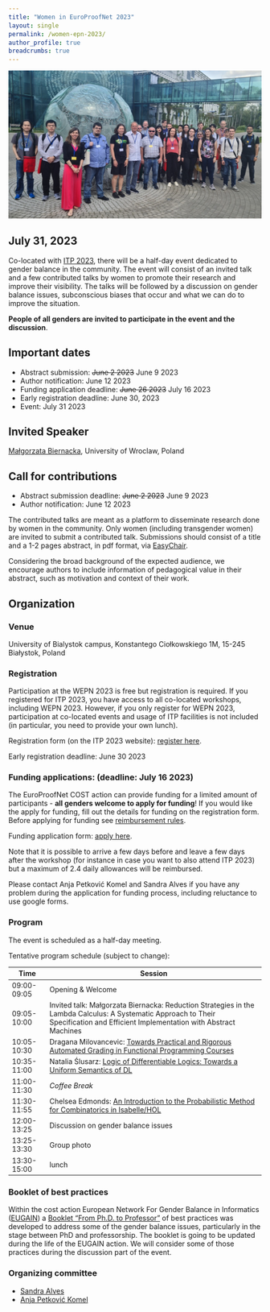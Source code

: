 ```yaml
---
title: "Women in EuroProofNet 2023"
layout: single
permalink: /women-epn-2023/
author_profile: true
breadcrumbs: true
---
```


<img src="/_pages/WEPN/2023/group-photo-resized.jpg"/>

## July 31, 2023

Co-located with [ITP 2023](https://mizar.uwb.edu.pl/ITP2023/), there will be a half-day event dedicated to gender balance in the community.
The event will consist of an invited talk and a few contributed talks by women to promote their research and improve their visibility. The talks will be followed by a discussion on gender balance issues, subconscious biases that occur and what we can do to improve the situation.

**People of all genders are invited to participate in the event and the discussion**.

## Important dates

* Abstract submission: ~~June 2 2023~~ June 9 2023
* Author notification: June 12 2023
* Funding application deadline: ~~June 26 2023~~ July 16 2023
* Early registration deadline: June 30, 2023
* Event: July 31 2023

## Invited Speaker

[Małgorzata Biernacka](https://ii.uni.wroc.pl/~mabi/), University of Wroclaw, Poland

## Call for contributions

* Abstract submission deadline: ~~June 2 2023~~ June 9 2023
* Author notification: June 12 2023

The contributed talks are meant as a platform to disseminate research done by women in the community. Only women (including transgender women) are invited to submit a contributed talk.
Submissions should consist of a title and a 1-2 pages abstract, in pdf format, via [EasyChair](https://easychair.org/conferences/?conf=wepn2023).

Considering the broad background of the expected audience, we encourage authors to include information of pedagogical value in their abstract, such as motivation and context of their work.

## Organization

### Venue

University of Bialystok campus, Konstantego Ciołkowskiego 1M, 15-245 Białystok, Poland

### Registration

Participation at the WEPN 2023 is free but registration is required.
If you registered for ITP 2023, you have access to all co-located workshops, including WEPN 2023. However, if you only register for WEPN 2023, participation at co-located events and usage of ITP facilities is not included (in particular, you need to provide your own lunch).

Registration form (on the ITP 2023 website): [register here](https://mizar.uwb.edu.pl/ITP2023/registration.html).

Early registration deadline: June 30 2023


### Funding applications: (deadline: July 16 2023)

The EuroProofNet COST action can provide funding for a limited amount of participants - **all genders welcome to apply for funding**! If you would like the apply for funding, fill out the details for funding on the registration form. Before applying for funding see [reimbursement rules](../reimbursement-rules). <!--The daily allowance was set to 80€.-->

Funding application form: [apply here](https://forms.gle/PqpdGkjyWsCkfAV18).

Note that it is possible to arrive a few days before and leave a few days after the workshop (for instance in case you want to also attend ITP 2023) but a maximum of 2.4 daily allowances will be reimbursed.

Please contact Anja Petković Komel and Sandra Alves if you have any problem during the application for funding process, including reluctance to use google forms.

### Program

The event is scheduled as a half-day meeting.

Tentative program schedule (subject to change):


| Time        | Session |
| ----------- | ----------- |
| 09:00-09:05 | Opening & Welcome |
| 09:05-10:00 | Invited talk: Małgorzata Biernacka: Reduction Strategies in the Lambda Calculus: A Systematic Approach to Their Specification and Efficient Implementation with Abstract Machines |
| 10:05-10:30 | Dragana Milovancevic: [Towards Practical and Rigorous Automated Grading in Functional Programming Courses](abstracts/WEPN_2023_paper_Milovancevic.pdf)|
| 10:35-11:00 | Natalia Ślusarz: [Logic of Differentiable Logics: Towards a Uniform Semantics of DL](abstracts/WEPN_2023_paper_Slusarz.pdf)|
| 11:00-11:30 | _Coffee Break_ |
| 11:30-11:55 | Chelsea Edmonds: [An Introduction to the Probabilistic Method for Combinatorics in Isabelle/HOL](abstracts/WEPN_2023_paper_Edmonds.pdf) |
| 12:00-13:25 | Discussion on gender balance issues |
| 13:25-13:30 | Group photo |
| 13:30-15:00 | lunch |


### Booklet of best practices

Within the cost action European Network For Gender Balance in Informatics ([EUGAIN](https://eugain.eu/)) a [Booklet “From Ph.D. to Professor”](https://eugain.eu/results/deliverables/) of best practices was developed to address some of the gender balance issues, particularly in the stage between PhD and professorship. The booklet is going to be updated during the life of the EUGAIN action.
We will consider some of those practices during the discussion part of the event.

### Organizing committee

* [Sandra Alves](https://www.dcc.fc.up.pt/~sandra/Home/Home.html)
* [Anja Petković Komel](https://anjapetkovic.com/)
